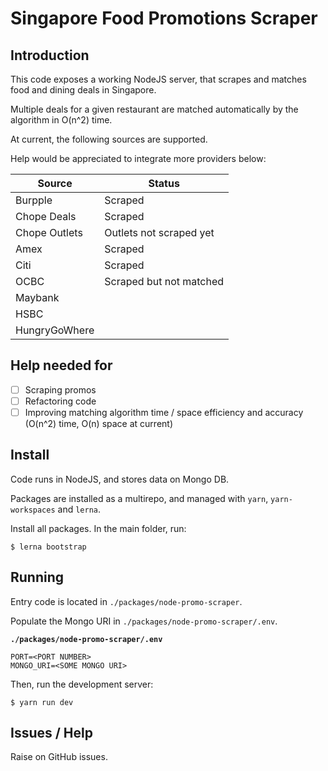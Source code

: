 # Singapore Food Promotions Scraper

## Introduction

This code exposes a working NodeJS server, that scrapes and matches food and dining deals in Singapore.

Multiple deals for a given restaurant are matched automatically by the algorithm in O(n^2) time.

At current, the following sources are supported.

Help would be appreciated to integrate more providers below:

| Source        | Status                  |
| ------------- | ----------------------- |
| Burpple       | Scraped                 |
| Chope Deals   | Scraped                 |
| Chope Outlets | Outlets not scraped yet |
| Amex          | Scraped                 |
| Citi          | Scraped                 |
| OCBC          | Scraped but not matched |
| Maybank       |                         |
| HSBC          |                         |
| HungryGoWhere |                         |

## Help needed for

- [ ] Scraping promos
- [ ] Refactoring code
- [ ] Improving matching algorithm time / space efficiency and accuracy (O(n^2) time, O(n) space at current)

## Install

Code runs in NodeJS, and stores data on Mongo DB.

Packages are installed as a multirepo, and managed with `yarn`, `yarn-workspaces` and `lerna`.

Install all packages. In the main folder, run:

```
$ lerna bootstrap
```

## Running

Entry code is located in `./packages/node-promo-scraper`.

Populate the Mongo URI in `./packages/node-promo-scraper/.env`.

**`./packages/node-promo-scraper/.env`**

```
PORT=<PORT NUMBER>
MONGO_URI=<SOME MONGO URI>
```

Then, run the development server:

```
$ yarn run dev
```

## Issues / Help

Raise on GitHub issues.
